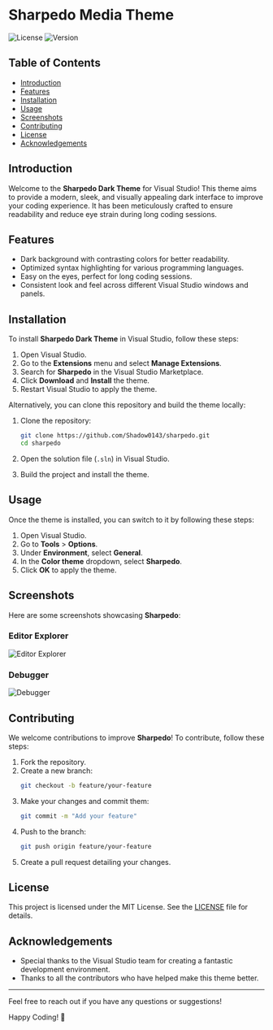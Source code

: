 # Sharpedo Media Theme

![License](https://img.shields.io/badge/license-MIT-blue.svg)
![Version](https://img.shields.io/badge/version-1.0.0-green.svg)

## Table of Contents
- [Introduction](#introduction)
- [Features](#features)
- [Installation](#installation)
- [Usage](#usage)
- [Screenshots](#screenshots)
- [Contributing](#contributing)
- [License](#license)
- [Acknowledgements](#acknowledgements)

## Introduction
Welcome to the **Sharpedo Dark Theme** for Visual Studio! This theme aims to provide a modern, sleek, and visually appealing dark interface to improve your coding experience. It has been meticulously crafted to ensure readability and reduce eye strain during long coding sessions.

## Features
- Dark background with contrasting colors for better readability.
- Optimized syntax highlighting for various programming languages.
- Easy on the eyes, perfect for long coding sessions.
- Consistent look and feel across different Visual Studio windows and panels.

## Installation
To install **Sharpedo Dark Theme** in Visual Studio, follow these steps:

1. Open Visual Studio.
2. Go to the **Extensions** menu and select **Manage Extensions**.
3. Search for **Sharpedo** in the Visual Studio Marketplace.
4. Click **Download** and **Install** the theme.
5. Restart Visual Studio to apply the theme.

Alternatively, you can clone this repository and build the theme locally:

1. Clone the repository:
    ```bash
    git clone https://github.com/Shadow0143/sharpedo.git
    cd sharpedo
    ```

2. Open the solution file (`.sln`) in Visual Studio.
3. Build the project and install the theme.

## Usage
Once the theme is installed, you can switch to it by following these steps:

1. Open Visual Studio.
2. Go to **Tools** > **Options**.
3. Under **Environment**, select **General**.
4. In the **Color theme** dropdown, select **Sharpedo**.
5. Click **OK** to apply the theme.

## Screenshots
Here are some screenshots showcasing **Sharpedo**:


### Editor Explorer
![Editor Explorer](./img/Screenshot%2024-08-22.png)

### Debugger
![Debugger](./img/Screenshot%2024-08-22.png)

## Contributing
We welcome contributions to improve **Sharpedo**! To contribute, follow these steps:

1. Fork the repository.
2. Create a new branch:
    ```bash
    git checkout -b feature/your-feature
    ```
3. Make your changes and commit them:
    ```bash
    git commit -m "Add your feature"
    ```
4. Push to the branch:
    ```bash
    git push origin feature/your-feature
    ```
5. Create a pull request detailing your changes.

## License
This project is licensed under the MIT License. See the [LICENSE](LICENSE) file for details.

## Acknowledgements
- Special thanks to the Visual Studio team for creating a fantastic development environment.
- Thanks to all the contributors who have helped make this theme better.

---

Feel free to reach out if you have any questions or suggestions!

Happy Coding! 🚀
